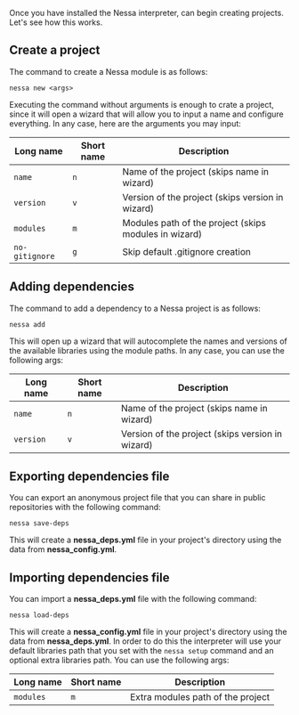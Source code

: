 Once you have installed the Nessa interpreter, can begin creating projects. Let's see how this works.

## Create a project

The command to create a Nessa module is as follows:

```
nessa new <args>
```

Executing the command without arguments is enough to crate a project, since it will open a wizard that will
allow you to input a name and configure everything. In any case, here are the arguments you may input:

| Long name      | Short name | Description                                           |
| -------------- | ---------- | ----------------------------------------------------- |
| `name`         | `n`        | Name of the project (skips name in wizard)            |
| `version`      | `v`        | Version of the project (skips version in wizard)      |
| `modules`      | `m`        | Modules path of the project (skips modules in wizard) |
| `no-gitignore` | `g`        | Skip default .gitignore creation                      |

## Adding dependencies

The command to add a dependency to a Nessa project is as follows:

```
nessa add
```

This will open up a wizard that will autocomplete the names and versions of the available libraries using the module paths.
In any case, you can use the following args:

| Long name | Short name | Description                                           |
| --------- | ---------- | ----------------------------------------------------- |
| `name`    | `n`        | Name of the project (skips name in wizard)            |
| `version` | `v`        | Version of the project (skips version in wizard)      |

## Exporting dependencies file

You can export an anonymous project file that you can share in public repositories with the following command:

```
nessa save-deps
```

This will create a **nessa_deps.yml** file in your project's directory using the data from **nessa_config.yml**.

## Importing dependencies file

You can import a **nessa_deps.yml** file with the following command:

```
nessa load-deps
```

This will create a **nessa_config.yml** file in your project's directory using the data from **nessa_deps.yml**. In order to do this
the interpreter will use your default libraries path that you set with the `nessa setup` command and an optional extra libraries path.
You can use the following args:

| Long name | Short name | Description                       |
| --------- | ---------- | --------------------------------- |
| `modules` | `m`        | Extra modules path of the project |